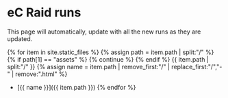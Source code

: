 ---
---

# eC Raid runs

This page will automatically, update with all the new runs as they are updated.

{% for item in site.static_files  %}
  {% assign path = item.path | split:"/" %}
  {% if path[1] == "assets" %}
    {% continue %}
  {% endif %}
  {{ item.path | split:"/" }}
  {% assign name = item.path | remove_first:"/" | replace_first:"/","-" | remove:".html" %}
 * [{{ name }}]({{ item.path }})
{% endfor %}
